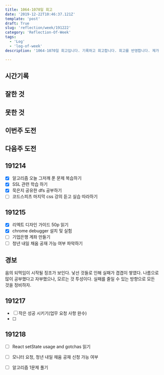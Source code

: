 ```yaml
---
title: 1064-1070일 회고
date: '2019-12-22T10:46:37.121Z'
template: 'post'
draft: True
slug: 'reflection/week/191222'
category: 'Reflection-Of-Week'
tags:
  - 'Log'
  - 'log-of-week'
description: '1064-1070일 회고입니다. 기록하고 회고합니다. 회고를 반영합니다. 제가 자라는 방식입니다.'

---
```


## 시간기록 



## 잘한 것



## 못한 것



## 이번주 도전



## 다음주 도전

## 191214

- [x] 알고리즘 오늘 그저깨 푼 문제 복습하기 
- [x] SSL 관련 학습 하기 
- [x] 묵은지 공유한 dfs 공부하기 
- [ ] 코드스피츠 마지막 css 강의 듣고 실습 따라하기 

## 191215

- [x] 리엑트 디자인 가이드 50p 읽기 
- [x] chrome debugger 설치 및 실험 
- [ ] 기업은행 계좌 만들기 
- [ ] 청년 내일 채움 공재 가능 여부 파악하기 

## 경보

음의 되먹임이 시작될 징조가 보인다. 낯선 것들로 인해 실패가 겹겹이 쌓였다. 나름으로 많이 공부했다고 자부했으나, 모르는 것 투성이다. 실패를 줄일 수 있는 방향으로 모든 것을 정비하자. 

## 191217

- [ ] 작은 성공 시키기(업무 요청 사항 완수) 
- [ ] 

## 191218

- [ ] React setState usage and gotchas 읽기 
- [ ] 모니터 요청, 청년 내일 채움 공재 신청 가능 여부 
- [ ] 알고리즘 1문제 풀기 




